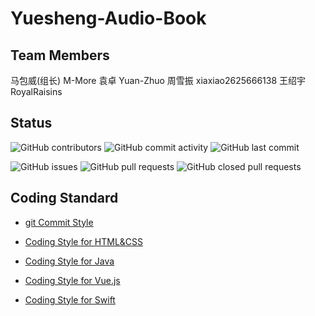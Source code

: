 # Yuesheng-Audio-Book

## Team Members
马包威(组长) M-More
袁卓 Yuan-Zhuo
周雪振 xiaxiao2625666138
王绍宇 RoyalRaisins

## Status

![GitHub contributors](https://img.shields.io/github/contributors/yarlung-zangbo/Yuesheng-Audio-Book.svg?style=flat-square)
![GitHub commit activity](https://img.shields.io/github/commit-activity/w/yarlung-zangbo/Yuesheng-Audio-Book.svg?color=green&style=flat-square)
![GitHub last commit](https://img.shields.io/github/last-commit/yarlung-zangbo/Yuesheng-Audio-Book.svg?style=flat-square)

![GitHub issues](https://img.shields.io/github/issues/yarlung-zangbo/Yuesheng-Audio-Book.svg?style=flat-square)
![GitHub pull requests](https://img.shields.io/github/issues-pr/yarlung-zangbo/Yuesheng-Audio-Book.svg?style=flat-square)
![GitHub closed pull requests](https://img.shields.io/github/issues-pr-closed/yarlung-zangbo/Yuesheng-Audio-Book.svg?style=flat-square)

## Coding Standard

- [git Commit Style](https://github.com/yarlung-zangbo/paperwork/blob/master/git-standard/Commit-Style.md)

- [Coding Style for HTML&CSS](https://github.com/yarlung-zangbo/paperwork/blob/master/coding-standard/Coding-Style-for-HTML&CSS.md)

- [Coding Style for Java](https://github.com/0583/yarlung-zangbo/paperwork/master/coding-standard/Coding-Style-for-Java.md)

- [Coding Style for Vue.js](https://github.com/0583/yarlung-zangbo/paperwork/master/coding-standard/Coding-Style-for-Vue.md)

- [Coding Style for Swift](https://github.com/yarlung-zangbo/paperwork/blob/master/coding-standard/Coding-Style-for-Swift.md)
